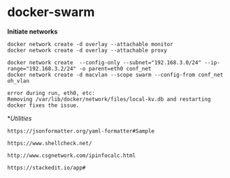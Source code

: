 # docker-swarm

**Initiate networks**
    
    docker network create -d overlay --attachable monitor
    docker network create -d overlay --attachable proxy
     
    docker network create  --config-only --subnet="192.168.3.0/24" --ip-range="192.168.3.2/24" -o parent=eth0 conf_net
    docker network create -d macvlan --scope swarm --config-from conf_net oh_vlan
    
    error during run, eth0, etc:
    Removing /var/lib/docker/network/files/local-kv.db and restarting docker fixes the issue.

**Utilities*
    
    https://jsonformatter.org/yaml-formatter#Sample
    
    https://www.shellcheck.net/
    
    http://www.csgnetwork.com/ipinfocalc.html
    
    https://stackedit.io/app#

